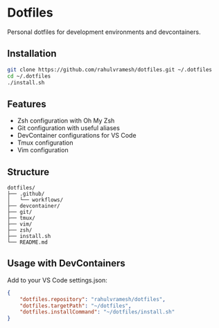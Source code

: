 # Dotfiles

Personal dotfiles for development environments and devcontainers.

## Installation

```bash
git clone https://github.com/rahulvramesh/dotfiles.git ~/.dotfiles
cd ~/.dotfiles
./install.sh
```

## Features

- Zsh configuration with Oh My Zsh
- Git configuration with useful aliases
- DevContainer configurations for VS Code
- Tmux configuration
- Vim configuration

## Structure

```
dotfiles/
├── .github/
│   └── workflows/
├── devcontainer/
├── git/
├── tmux/
├── vim/
├── zsh/
├── install.sh
└── README.md
```

## Usage with DevContainers

Add to your VS Code settings.json:
```json
{
    "dotfiles.repository": "rahulvramesh/dotfiles",
    "dotfiles.targetPath": "~/dotfiles",
    "dotfiles.installCommand": "~/dotfiles/install.sh"
}
```
